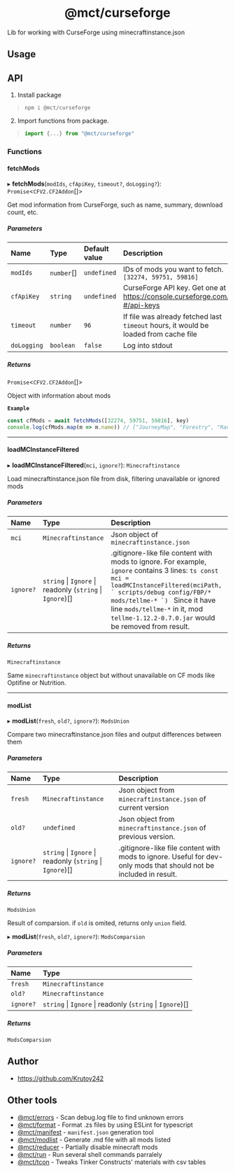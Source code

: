 <h1 align="center">@mct/curseforge</h1>

Lib for working with CurseForge using minecraftinstance.json

<!-- extended_desc --><!-- /extended_desc -->

## Usage



## API
1. Install package
  > ```shell
  > npm i @mct/curseforge
  > ```

2. Import functions from package.
  > ```ts
  > import {...} from "@mct/curseforge"
  > ```


### Functions

#### fetchMods

▸ **fetchMods**(`modIds`, `cfApiKey`, `timeout?`, `doLogging?`): `Promise`<`CFV2.CF2Addon`[]\>

Get mod information from CurseForge, such as name, summary, download count, etc.

##### Parameters

| Name | Type | Default value | Description |
| :------ | :------ | :------ | :------ |
| `modIds` | `number`[] | `undefined` | IDs of mods you want to fetch. `[32274, 59751, 59816]` |
| `cfApiKey` | `string` | `undefined` | CurseForge API key. Get one at https://console.curseforge.com/?#/api-keys |
| `timeout` | `number` | `96` | If file was already fetched last `timeout` hours, it would be loaded from cache file |
| `doLogging` | `boolean` | `false` | Log into stdout |

##### Returns

`Promise`<`CFV2.CF2Addon`[]\>

Object with information about mods

**`Example`**

```ts
const cfMods = await fetchMods([32274, 59751, 59816], key)
console.log(cfMods.map(m => m.name)) // ["JourneyMap", "Forestry", "Random Things"]
```

___

#### loadMCInstanceFiltered

▸ **loadMCInstanceFiltered**(`mci`, `ignore?`): `Minecraftinstance`

Load minecraftinstance.json file from disk, filtering unavailable or ignored mods

##### Parameters

| Name | Type | Description |
| :------ | :------ | :------ |
| `mci` | `Minecraftinstance` | Json object of `minecraftinstance.json` |
| `ignore?` | `string` \| `Ignore` \| readonly (`string` \| `Ignore`)[] | .gitignore-like file content with mods to ignore. For example, `ignore` contains 3 lines: ```ts const mci = loadMCInstanceFiltered(mciPath, ` scripts/debug config/FBP/* mods/tellme-* `) ``` Since it have line `mods/tellme-*` in it, mod `tellme-1.12.2-0.7.0.jar` would be removed from result. |

##### Returns

`Minecraftinstance`

Same `minecraftinstance` object but without unavailable on CF mods like Optifine or Nutrition.

___

#### modList

▸ **modList**(`fresh`, `old?`, `ignore?`): `ModsUnion`

Compare two minecraftinstance.json files and output differences between them

##### Parameters

| Name | Type | Description |
| :------ | :------ | :------ |
| `fresh` | `Minecraftinstance` | Json object from `minecraftinstance.json` of current version |
| `old?` | `undefined` | Json object from `minecraftinstance.json` of previous version. |
| `ignore?` | `string` \| `Ignore` \| readonly (`string` \| `Ignore`)[] | .gitignore-like file content with mods to ignore. Useful for dev-only mods that should not be included in result. |

##### Returns

`ModsUnion`

Result of comparsion.
if `old` is omited, returns only `union` field.

▸ **modList**(`fresh`, `old?`, `ignore?`): `ModsComparsion`

##### Parameters

| Name | Type |
| :------ | :------ |
| `fresh` | `Minecraftinstance` |
| `old?` | `Minecraftinstance` |
| `ignore?` | `string` \| `Ignore` \| readonly (`string` \| `Ignore`)[] |

##### Returns

`ModsComparsion`

## Author

* https://github.com/Krutoy242

## Other tools


* [@mct/errors](https://github.com/Krutoy242/mc-tools/tree/master/packages/errors) - Scan debug.log file to find unknown errors
* [@mct/format](https://github.com/Krutoy242/mc-tools/tree/master/packages/format) - Format .zs files by using ESLint for typescript
* [@mct/manifest](https://github.com/Krutoy242/mc-tools/tree/master/packages/manifest) - `manifest.json` generation tool
* [@mct/modlist](https://github.com/Krutoy242/mc-tools/tree/master/packages/modlist) - Generate .md file with all mods listed
* [@mct/reducer](https://github.com/Krutoy242/mc-tools/tree/master/packages/reducer) - Partially disable minecraft mods
* [@mct/run](https://github.com/Krutoy242/mc-tools/tree/master/packages/run) - Run several shell commands parralely
* [@mct/tcon](https://github.com/Krutoy242/mc-tools/tree/master/packages/tcon) - Tweaks Tinker Constructs' materials with csv tables
